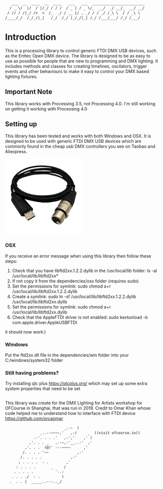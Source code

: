 	   ___  __  ____  __  ____   ___   ___  ________________________
	  / _ \/  |/  / |/_/ / / /  / _ | / _ \/_  __/  _/ __/_  __/ __/
	 / // / /|_/ />  <  /_  _/ / __ |/ , _/ / / _/ /_\ \  / / _\ \  
	/____/_/  /_/_/|_|   /_/  /_/ |_/_/|_| /_/ /___/___/ /_/ /___/  
                                                                
# Introduction
This is a processing library to control generic FTDI DMX USB devices, such as the Enttec Open DMX device. The library is designed to be as easy to use as possible for people that are new to programming and DMX lighting. It includes methods and classes for creating timelines, oscilators, trigger events and other behaviours to make it easy to control your DMX based lighting fixtures.

## Important Note
This library works with Processing 3.5, not Processing 4.0. I'm still working on getting it working with Processing 4.0 

## Setting up

This library has been tested and works with both Windows and OSX. It is designed to be used with generic FTDI DMX USB devices which are commonly found in the cheap usb DMX controllers you see on Taobao and Aliexpress. 

![USB DMX Device](https://github.com/jaysonh/Dmx4Artists/blob/main/assets/images/usb-dmx.jpg)

### OSX

If you receive an error message when using this library then follow these steps:

1. Check that you have libftd2xx.1.2.2.dylib in the /usr/local/lib folder: ls -al /usr/local/lib/libftd2xx*
2. If not copy it from the dependencies/osx folder (requires sudo)
3. Set the permissions for symlink: sudo chmod a+r /usr/local/lib/libftd2xx.1.2.2.dylib
4. Create a symlink: sudo ln -sf /usr/local/lib/libftd2xx.1.2.2.dylib /usr/local/lib/libftd2xx.dylib
5. Set the permissions for symlink: sudo chmod a+r /usr/local/lib/libftd2xx.dylib
6. Check that the AppleFTDI driver is not enabled: sudo kextunload -b com.apple.driver.AppleUSBFTDI

it should now work:)

### Windows

Put the ftd2xx.dll file in the dependencies/win folder into your C:/windows/system32 folder

### Still having problems?

Try installing qlc plus https://qlcplus.org/ which may set up some extra system properties that need to be set

##


This library was create for the DMX Lighting for Artists workshop for OFCourse in Shanghai, that was run in 2019. Credit to Omar Khan whose code helped me to understand how to interface with FTDI device https://github.com/orcaomar

                               _.-~  )
                    _..--~~~~,'   ,-/     _  ((visit ofcourse.io))
                 .-'. . . .'   ,-','    ,' )
               ,'. . . _   ,--~,-'__..-'  ,'
             ,'. . .  (@)' ---~~~~      ,'
            /. . . . '~~             ,-'
           /. . . . .             ,-'
          ; . . . .  - .        ,'
         : . . . .       _     /
        . . . . .          `-.:
       . . . ./  - .          )
      .  . . |  _____..---.._/               

